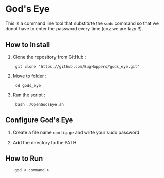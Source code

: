 #   God's Eye

This is a command line tool that substitute the ` sudo ` command so that we donot have to enter the password every time (coz we are lazy !!).


##  How to Install

1. Clone the repository from GitHub :  

        git clone "https://github.com/BugHoppers/gods_eye.git"  


2. Move to folder :  

        cd gods_eye  


3. Run the script :  

        bash ./OpenGodsEye.sh  


##  Configure God's Eye

1. Create a file name ` config.ge ` and write your sudo password  

2. Add the directory to the PATH



##  How to Run

        god < command >

